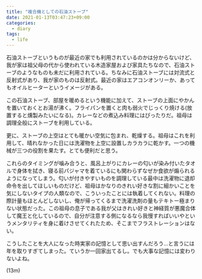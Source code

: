 ```yaml
---
title: "複合機としての石油ストーブ"
date: 2021-01-13T03:47:23+09:00
categories:
  - diary
tags:
  - life
---
```


石油ストーブというものが最近の家でも利用されているのかは分からないけど、我が家は祖父母の代から使われている木造家屋および家具たちなので、石油ストーブのようなものも未だに利用されている。ちなみに石油ストーブには対流式と反射式があり、我が家のものは反射式。最近の家はエアコンオンリーか、あってもオイルヒーターというイメージがある。

この石油ストーブ、部屋を暖めるという機能に加えて、ストーブの上面にやかんを置いておくとお湯が沸く。フライパンを置くと肉も弱火でじっくり焼ける(放置すると燻製みたいになる)。カレーなどの煮込み料理にはぴったりだ。祖母は調理全般にストーブを利用している。

更に、ストーブの上空はとても暖かい空気に包まれ、乾燥する。祖母はこれを利用して、晴れなかった日には洗濯物を上空に設置しカラカラに乾かす。一つの機械が三つの役割を果たす。とても便利だと思う。

これらのタイミングが噛み合うと、風呂上がりにカレーの匂いが染み付いたタオルで身体を拭き、寝る前パジャマを着ているにも関わらずなぜか食欲が煽られるようになってしまう。匂いが付きやすいものを調理している最中は洗濯物に退却命令を出してほしいものだけど、祖母はかなりのきれい好きな割に細かいことを気にしないタイプの人類なので、こういったことには執着してくれない。料理の際計量もほとんどしないし、俺が帰ってくるまで洗濯洗剤の量もテキトー極まりない状態だった。この祖母の息子である我が父はきれい好きと神経質が悪魔合体して魔王と化しているので、自分が注意する側になるなら我慢すればいいやというメンタリティを身に着けさせてくれたため、そこまでフラストレーションはない。

こうしたことを大人になった時実家の記憶として思い出すんだろう…と言うには年を取りすぎてしまった。ていうか一回家出てるし。でも大事な記憶には変わりないよね。

(13m)